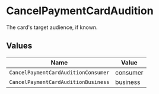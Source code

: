 # CancelPaymentCardAudition

The card's target audience, if known.


## Values

| Name                                | Value                               |
| ----------------------------------- | ----------------------------------- |
| `CancelPaymentCardAuditionConsumer` | consumer                            |
| `CancelPaymentCardAuditionBusiness` | business                            |